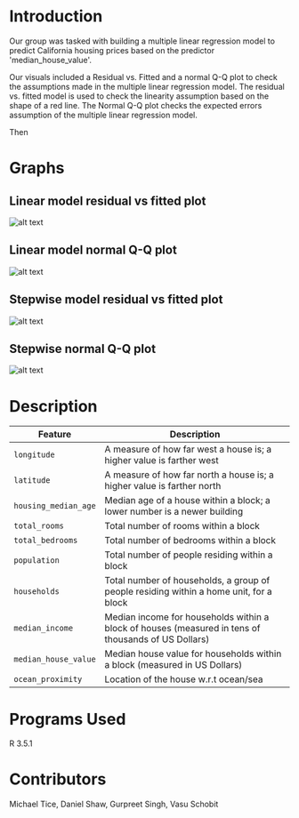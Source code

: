 # Introduction
Our group was tasked with building a multiple linear regression model to predict California housing prices based on the predictor 'median_house_value'. 

Our visuals included a Residual vs. Fitted and a normal Q-Q plot to check the assumptions made in the multiple linear regression model. The residual vs. fitted model is used to check the linearity assumption based on the shape of a red line. The Normal Q-Q plot checks the expected errors assumption of the multiple linear regression model.

Then 



# Graphs
## Linear model residual vs fitted plot
![alt text](https://raw.githubusercontent.com/username/projectname/branch/path/to/img.png)
## Linear model normal Q-Q plot
![alt text](https://raw.githubusercontent.com/username/projectname/branch/path/to/img.png)
## Stepwise model residual vs fitted plot
![alt text](https://raw.githubusercontent.com/username/projectname/branch/path/to/img.png)
## Stepwise normal Q-Q plot
![alt text](https://raw.githubusercontent.com/username/projectname/branch/path/to/img.png)
# Description
| Feature | Description |
| --- | --- |
| `longitude` | A measure of how far west a house is; a higher value is farther west |
| `latitude` | A measure of how far north a house is; a higher value is farther north |
| `housing_median_age` | Median age of a house within a block; a lower number is a newer building |
| `total_rooms` | Total number of rooms within a block |
| `total_bedrooms` | Total number of bedrooms within a block |
| `population` | Total number of people residing within a block |
| `households` | Total number of households, a group of people residing within a home unit, for a block |
| `median_income` | Median income for households within a block of houses (measured in tens of thousands of US Dollars) |
| `median_house_value` | Median house value for households within a block (measured in US Dollars) |
| `ocean_proximity` | Location of the house w.r.t ocean/sea |

# Programs Used
R 3.5.1

# Contributors
Michael Tice, Daniel Shaw, Gurpreet Singh, Vasu Schobit
